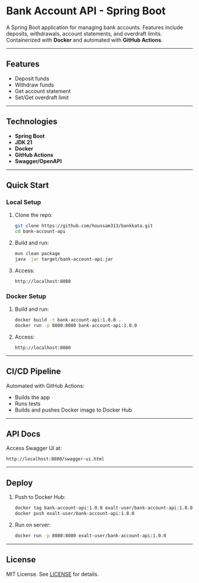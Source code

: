 # **Bank Account API - Spring Boot**

A Spring Boot application for managing bank accounts. Features include deposits, withdrawals, account statements, and overdraft limits. Containerized with **Docker** and automated with **GitHub Actions**.

---

## **Features**

- Deposit funds
- Withdraw funds
- Get account statement
- Set/Get overdraft limit

---

## **Technologies**

- **Spring Boot**
- **JDK 21**
- **Docker**
- **GitHub Actions**
- **Swagger/OpenAPI**

---

## **Quick Start**

### **Local Setup**

1. Clone the repo:
   ```bash
   git clone https://github.com/houssam313/bankkata.git
   cd bank-account-api
   ```

2. Build and run:
   ```bash
   mvn clean package
   java -jar target/bank-account-api.jar
   ```

3. Access:
   ```
   http://localhost:8080
   ```

### **Docker Setup**

1. Build and run:
   ```bash
   docker build -t bank-account-api:1.0.0 .
   docker run -p 8080:8080 bank-account-api:1.0.0
   ```

2. Access:
   ```
   http://localhost:8080
   ```

---

## **CI/CD Pipeline**

Automated with GitHub Actions:
- Builds the app
- Runs tests
- Builds and pushes Docker image to Docker Hub

---

## **API Docs**

Access Swagger UI at:
```
http://localhost:8080/swagger-ui.html
```

---

## **Deploy**

1. Push to Docker Hub:
   ```bash
   docker tag bank-account-api:1.0.0 exalt-user/bank-account-api:1.0.0
   docker push exalt-user/bank-account-api:1.0.0
   ```

2. Run on server:
   ```bash
   docker run -p 8080:8080 exalt-user/bank-account-api:1.0.0
   ```

---

## **License**

MIT License. See [LICENSE](LICENSE) for details.